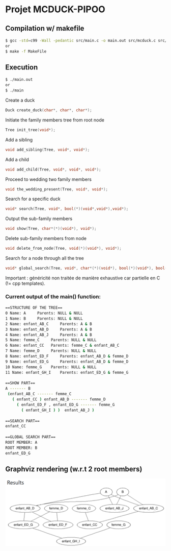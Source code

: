 # Projet MCDUCK-PIPOO 

## Compilation w/ makefile
```sh
$ gcc -std=c99 -Wall -pedantic src/main.c -o main.out src/mcduck.c src/node.c src/tree.c
or 
$ make -f MakeFile 
```
## Execution
```sh
$ ./main.out 
or
$ ./main
```
Create a duck
```c
Duck create_duck(char*, char*, char*);
```
Initiate the family members tree from root node
```c
Tree init_tree(void*);
```
Add a sibling  
```c
void add_sibling(Tree, void*, void*); 
```
Add a child 
```c
void add_child(Tree, void*, void*, void*);
```
Proceed to wedding two family members
```c
void the_wedding_present(Tree, void*, void*); 
```
Search for a specific duck  
```c
void* search(Tree, void*, bool(*)(void*,void*),void*);
```
Output the sub-family members
```c
void show(Tree, char*(*)(void*), void*);
```
Delete sub-family members from node 
```c
void delete_from_node(Tree, void(*)(void*), void*); 
```
Search for a node through all the tree  
```c
void* global_search(Tree, void*, char*(*)(void*), bool(*)(void*), bool(*)(void*,void*), void*); 
```

Important : généricité non traitée de manière exhaustive car partielle en C (!= cpp templates). 

### Current output of the main() function:
```bash
==STRUCTURE OF THE TREE==
0 Name: A 	  Parents: NULL & NULL
1 Name: B 	  Parents: NULL & NULL
2 Name: enfant_AB_C 	Parents: A & B
3 Name: enfant_AB_D 	Parents: A & B
4 Name: enfant_AB_J 	Parents: A & B
5 Name: femme_C 	Parents: NULL & NULL
6 Name: enfant_CC 	Parents: femme_C & enfant_AB_C
7 Name: femme_D 	Parents: NULL & NULL
8 Name: enfant_ED_F 	Parents: enfant_AB_D & femme_D
9 Name: enfant_ED_G 	Parents: enfant_AB_D & femme_D
10 Name: femme_G 	Parents: NULL & NULL
11 Name: enfant_GH_I 	Parents: enfant_ED_G & femme_G

==SHOW PART==
A ------- B
 (enfant_AB_C ------- femme_C
   ( enfant_CC ) enfant_AB_D ------- femme_D
     ( enfant_ED_F , enfant_ED_G ------- femme_G
       ( enfant_GH_I ) )  enfant_AB_J ) 

==SEARCH PART==
enfant_CC

==GLOBAL SEARCH PART==
ROOT MEMBER: A
ROOT MEMBER: B
enfant_ED_G
```

## Graphviz rendering (w.r.t 2 root members)
![Graphviz rendering (w.r.t 2 root members)](l3-----scrooge-mcduck/images/graph.png)